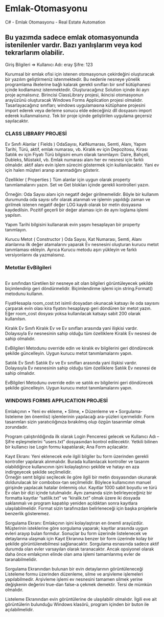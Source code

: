# Emlak-Otomasyonu
C# - Emlak Otomasyonu - Real Estate Automation

<!-- wp:heading -->
<h2>Bu yazımda sadece emlak otomasyonunda istenilenler vardır. Bazı yanlışlarım veya kod tekrarlarım olabilir.</h2>
Giriş Bilgileri => Kullanıcı Adı: eray Şifre: 123
<!-- /wp:heading -->

<!-- wp:paragraph -->
<p>Kurumsal bir emlak ofisi için istenen otomasyonun çekirdeğini oluşturacak bir yazılım geliştirmeniz istenmektedir. Bu nedenle nesneye yönelik programlama ilkelerine bağlı kalarak gerekli sınıfları bir sınıf kütüphanesi içinde kodlamanız istenmektedir. Oluşturacağınız Solution içinde iki ayrı proje açmalısınız. Birincisi ClassLibrary projesi, ikincisi otomasyonun arayüzünü oluşturacak Windows Forms Application projesi olmalıdır. Tasarlayacağınız sınıfları; windows uygulamasına kütüphane projesini import ederek veya derleme sonucu elde edeceğiniz dll dosyasını import ederek kullanmalısınız. Tek bir proje içinde geliştirilen uygulama geçersiz sayılacaktır. </p>
<!-- /wp:paragraph -->

<!-- wp:heading {"level":3} -->
<h3>CLASS LIBRARY PROJESİ </h3>
<!-- /wp:heading -->

<!-- wp:paragraph -->
<p>Ev Sınıfı Alanlar ( Fields ) OdaSayısı, KatNumarası, Semti, Alanı, Yapım Tarihi, Türü, aktif, emlak numarası, vb. Kiralık ev için Depozitosu, Kirası Satılık ev için Fiyatı Türü bilgisini enum olarak tanımlayın: Daire, Bahçeli, Dubleks, Müstakil, vb. Emlak numarası alanı her ev nesnesi için farklı olmalıdır. aktif alanı evin işlem sürecini göstermek için kullanılacaktır. Yani ev için halen müşteri aranıp aranmadığını gösterir. </p>
<!-- /wp:paragraph -->

<!-- wp:paragraph -->
<p>Özellikler ( Properties ) Tüm alanlar için uygun olarak property tanımlamalarını yazın. Set ve Get blokları içinde gerekli kontrolleri yazın. </p>
<!-- /wp:paragraph -->

<!-- wp:paragraph -->
<p>Örneğin:  Oda Sayısı alanı için negatif değer girilmemelidir. Böyle bir kullanım durumunda oda sayısı sıfır olarak atanmalı ve işlemin yapıldığı zaman ve girilmek istenen negatif değer LOG kaydı olarak bir metin dosyasına kaydedilsin. Pozitif geçerli bir değer ataması için de aynı loglama işlemi yapılsın. </p>
<!-- /wp:paragraph -->

<!-- wp:paragraph -->
<p>Yapım Tarihi bilgisini kullanarak evin yaşını hesaplayan bir property tanımlayın. </p>
<!-- /wp:paragraph -->

<!-- wp:paragraph -->
<p>Kurucu Metot ( Constructor ) Oda Sayısı, Kat Numarası, Semti, Alanı alanlarına ilk değer atamalarını yaparak Ev nesnesini oluşturan kurucu metot tanımlaması ekleyin. Ayrıca Kurucu metodu aşırı yükleyin ve farklı versiyonlarını da yazmalısınız. </p>
<!-- /wp:paragraph -->

<!-- wp:heading {"level":3} -->
<h3>Metotlar EvBilgileri  </h3>
<!-- /wp:heading -->

<!-- wp:paragraph -->
<p><br> Ev sınıfından türetilen bir nesneye ait olan bilgileri görüntüleyecek şekilde biçimlendirip geri döndürmelidir. Biçimlendirme işlemi için string.Format() metodunu kullanın. </p>
<!-- /wp:paragraph -->

<!-- wp:paragraph -->
<p>FiyatHesapla room_cost.txt isimli dosyadan okunacak katsayı ile oda sayısını çarparak evin olası kira fiyatını hesaplayıp geri döndüren bir metot yazın. Eğer room_cost dosyası yoksa kullanılacak katsayı sabit 200 olarak kullanılsın. </p>
<!-- /wp:paragraph -->

<!-- wp:paragraph -->
<p>Kiralık Ev Sınıfı Kiralık Ev ve Ev sınıfları arasında  yani  ilişkisi vardır. Dolayısıyla Ev nesnesinin sahip olduğu tüm özelliklere Kiralık Ev nesnesi de sahip olmalıdır. </p>
<!-- /wp:paragraph -->

<!-- wp:paragraph -->
<p>EvBilgileri Metodunu override edin ve kiralık ev bilgilerini geri döndürecek şekilde güncelleyin. Uygun kurucu metot tanımlamalarını yapın. </p>
<!-- /wp:paragraph -->

<!-- wp:paragraph -->
<p>Satılık Ev Sınıfı Satılık Ev ve Ev sınıfları arasında  yani  ilişkisi vardır. Dolayısıyla Ev nesnesinin sahip olduğu tüm özelliklere Satılık Ev nesnesi de sahip olmalıdır. </p>
<!-- /wp:paragraph -->

<!-- wp:paragraph -->
<p>EvBilgileri Metodunu override edin ve satılık ev bilgilerini geri döndürecek şekilde güncelleyin. Uygun kurucu metot tanımlamalarını yapın. </p>
<!-- /wp:paragraph -->

<!-- wp:heading {"level":3} -->
<h3>WINDOWS FORMS APPLICATION PROJESİ </h3>
<!-- /wp:heading -->

<!-- wp:paragraph -->
<p>Emlakçının  • Yeni ev ekleme,  • Silme,  • Düzenleme ve  • Sorgulama-listeleme (en önemlisi) işlemlerinin yapılacağı ara-yüzleri içermelidir. Form tasarımları sizin yaratıcılığınıza bırakılmış olup özgün tasarımlar olmak zorundadır.  </p>
<!-- /wp:paragraph -->

<!-- wp:paragraph -->
<p>Program çalıştırıldığında ilk olarak Login Penceresi gelecek ve Kullanıcı Adı – Şifre eşleşmelerini “users.txt” dosyasından kontrol edilecektir. Yetkili bilinen bir kullanıcı ise Login formu kapatılarak; Ana Form açılacaktır. </p>
<!-- /wp:paragraph -->

<!-- wp:paragraph -->
<p>Kayıt Ekranı: Yeni eklenecek evle ilgili bilgiler bu form üzerinden gerekli kontroller yapılarak alınmalıdır. Burada kullanılacak kontroller ve tasarım olabildiğince kullanıcının işini kolaylaştırıcı şekilde ve hatayı en aza indirgeyecek şekilde seçilmelidir.  <br> Örneğin semt bilgisi seçilecek ile göre ilgili bir metin dosyasından okunarak doldurulacak bir combobox-tan seçilmelidir. Böylece kullanıcının manuel girişinde yapılacak hatalar önlenmiş olur. Kayıtlar 1000 sabit boyutlu ve türü Ev olan bir dizi içinde tutulmalıdır. Aynı zamanda sizin belirleyeceğiniz bir formatta kayıtlar “satilik.txt” ve “kiralik.txt” olmak üzere iki dosyada saklanmalı ve program kapatılıp yeniden açıldıktan sonra kayıtlara ulaşılabilmelidir. Format sizin tarafınızdan belirleneceği için başka projelerle benzerlik gösteremez. </p>
<!-- /wp:paragraph -->

<!-- wp:paragraph -->
<p>Sorgulama Ekranı: Emlakçının işini kolaylaştıran en önemli arayüzdür. Müşterinin isteklerine göre sorgulama yaparak; kayıtlar arasında uygun evleri arayıp bulan formdur. Sonuçlar bu form üzerinde listelenecek ve detaylarına ulaşmak için Kayıt Ekranına benzer bir form üzerinde kolay bir şekilde görüntülenebilmesi sağlanacaktır. Sorgulama esnasında sadece aktif durumda olan evler varsayılan olarak taranacaktır. Ancak opsiyonel olarak daha önce emlakçının elinde olan ama işlemi tamamlanmış evler de taranabilmelidir. </p>
<!-- /wp:paragraph -->

<!-- wp:paragraph -->
<p>Sorgulama Ekranından bulunan bir evin detaylarının görüntüleneceği Listeleme formu üzerinden düzenleme, silme ve arşivleme işlemeleri yapılabilmedir. Arşivleme işlemi ev nesnesini tamamen silmek yerine  değişkenin değerini true-dan false-a çekmek demektir. Tersi de mümkün olmalıdır. </p>
<!-- /wp:paragraph -->

<!-- wp:paragraph -->
<p>Listeleme Ekranından evin görüntülerine de ulaşılabilir olmalıdır. İlgili eve ait görüntülerin bulunduğu Windows klasörü, program içinden bir buton ile açılabilmelidir. </p>
<!-- /wp:paragraph -->
